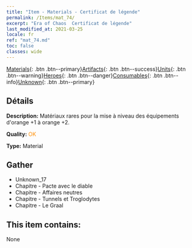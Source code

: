 ```yaml
---
title: "Item - Materials - Certificat de légende"
permalink: /Items/mat_74/
excerpt: "Era of Chaos  Certificat de légende"
last_modified_at: 2021-03-25
locale: fr
ref: "mat_74.md"
toc: false
classes: wide
---
```

 [Materials](/fr/Items/){: .btn .btn--primary}[Artifacts](/fr/Items/Artifacts/){: .btn .btn--success}[Units](/fr/Items/Units/){: .btn .btn--warning}[Heroes](/fr/Items/Heroes/){: .btn .btn--danger}[Consumables](/fr/Items/Consumables/){: .btn .btn--info}[Unknown](/fr/Items/Unknown/){: .btn .btn--primary}

## Détails
 **Description:** Matériaux rares pour la mise à niveau des équipements d'orange +1 à orange +2.

 **Quality:** <span style="color: #FF8C00">OK</span>

 **Type:** Material

## Gather

*    Unknown_17 
*    Chapitre - Pacte avec le diable 
*    Chapitre - Affaires neutres 
*    Chapitre - Tunnels et Troglodytes 
*    Chapitre - Le Graal 

## This item contains:

  None

